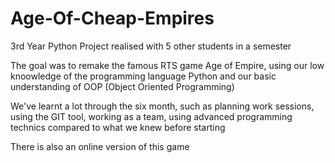 # Age-Of-Cheap-Empires

3rd Year Python Project realised with 5 other students in a semester

The goal was to remake the famous RTS game Age of Empire, 
using our low knoowledge of the programming language Python and our basic understanding of OOP (Object Oriented Programming)

We've learnt a lot through the six month, such as planning work sessions, using the GIT tool, working as a team, using advanced programming technics compared to what
we knew before starting

There is also an online version of this game
